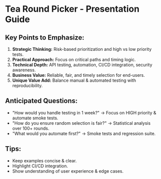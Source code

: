 # Tea Round Picker - Presentation Guide

## Key Points to Emphasize:
1. **Strategic Thinking:** Risk-based prioritization and high vs low priority tests.
2. **Practical Approach:** Focus on critical paths and timing logic.
3. **Technical Depth:** API testing, automation, CI/CD integration, security awareness.
4. **Business Value:** Reliable, fair, and timely selection for end-users.
5. **Unique Value Add:** Balance manual & automated testing with reproducibility.

## Anticipated Questions:
- "How would you handle testing in 1 week?" → Focus on HIGH priority & automate smoke tests.
- "How do you ensure random selection is fair?" → Statistical analysis over 100+ rounds.
- "What would you automate first?" → Smoke tests and regression suite.

## Tips:
- Keep examples concise & clear.
- Highlight CI/CD integration.
- Show understanding of user experience & edge cases.
